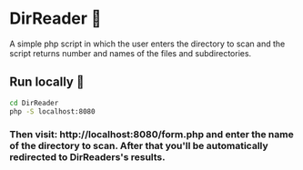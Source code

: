 # DirReader 📖
A simple php script in which the user enters the directory to scan and the script returns number and names of the files and subdirectories.

## Run locally 📲
```bash
cd DirReader
php -S localhost:8080
```
### Then visit: http://localhost:8080/form.php and enter the name of the directory to scan. After that you'll be automatically redirected to DirReaders's results.
